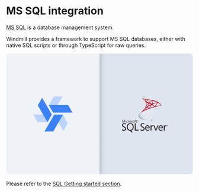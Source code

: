 # MS SQL integration

[MS SQL](https://www.microsoft.com/sql-server/sql-server-downloads) is a database management system.

Windmill provides a framework to support MS SQL databases, either with native SQL scripts or through TypeScript for raw queries.

![Integration between MS SQL and Windmill](../assets/integrations/windmill_and_mssql.png 'Connect a MS SQL instance with Windmill')

Please refer to the [SQL Getting started section](../getting_started/0_scripts_quickstart/5_sql_quickstart/index.mdx).